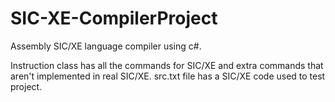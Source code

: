 # SIC-XE-CompilerProject
Assembly SIC/XE language compiler using c#.


Instruction class has all the commands for SIC/XE and extra commands that aren't implemented in real SIC/XE.
src.txt file has a SIC/XE code used to test project.

